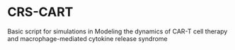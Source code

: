# CRS-CART
 Basic script for simulations in Modeling the dynamics of CAR-T cell therapy and macrophage-mediated cytokine release syndrome
